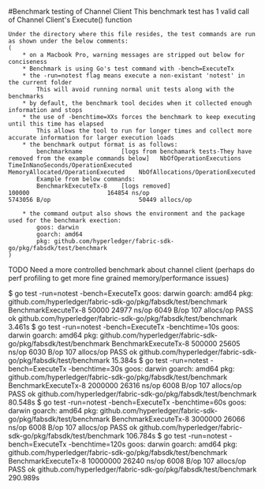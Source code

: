#Benchmark testing of Channel Client
    This benchmark test has 1 valid call of Channel Client's Execute() function
    
    Under the directory where this file resides, the test commands are run as shown under the below comments: 
	(
	    * on a Macbook Pro, warning messages are stripped out below for conciseness
	    * Benchmark is using Go's test command with -bench=ExecuteTx
	    * the -run=notest flag means execute a non-existant 'notest' in the current folder
	        This will avoid running normal unit tests along with the benchmarks
	    * by default, the benchmark tool decides when it collected enough information and stops
	    * the use of -benchtime=XXs forces the benchmark to keep executing until this time has elapsed
	        This allows the tool to run for longer times and collect more accurate information for larger execution loads
	    * the benchmark output format is as follows:
	        benchmarkname           [logs from benchamark tests-They have removed from the example commands below]   NbOfOperationExecutions     TimeInNanoSeconds/OperationExecuted   MemoryAllocated/OperationExecuted    NbOfAllocations/OperationExecuted  
	        Example from below commands:
	        BenchmarkExecuteTx-8    [logs removed]                                                                   100000                      164854 ns/op                          5743056 B/op                         50449 allocs/op 
	        
	    * the command output also shows the environment and the package used for the benchmark exection:
	        goos: darwin
            goarch: amd64
            pkg: github.com/hyperledger/fabric-sdk-go/pkg/fabsdk/test/benchmark
	)

TODO Need a more controlled benchmark about channel client (perhaps do perf profiling to get more fine grained memory/performance issues)

$ go test -run=notest -bench=ExecuteTx
goos: darwin
goarch: amd64
pkg: github.com/hyperledger/fabric-sdk-go/pkg/fabsdk/test/benchmark
BenchmarkExecuteTx-8   	   50000	     24977 ns/op	    6049 B/op	     107 allocs/op
PASS
ok  	github.com/hyperledger/fabric-sdk-go/pkg/fabsdk/test/benchmark	3.461s
$ go test -run=notest -bench=ExecuteTx -benchtime=10s
goos: darwin
goarch: amd64
pkg: github.com/hyperledger/fabric-sdk-go/pkg/fabsdk/test/benchmark
BenchmarkExecuteTx-8   	   500000	     25605 ns/op	    6030 B/op	     107 allocs/op
PASS
ok  	github.com/hyperledger/fabric-sdk-go/pkg/fabsdk/test/benchmark	15.384s
$ go test -run=notest -bench=ExecuteTx -benchtime=30s
goos: darwin
goarch: amd64
pkg: github.com/hyperledger/fabric-sdk-go/pkg/fabsdk/test/benchmark
BenchmarkExecuteTx-8   	   2000000	     26316 ns/op	    6008 B/op	     107 allocs/op
PASS
ok  	github.com/hyperledger/fabric-sdk-go/pkg/fabsdk/test/benchmark	80.548s
$ go test -run=notest -bench=ExecuteTx -benchtime=60s
goos: darwin
goarch: amd64
pkg: github.com/hyperledger/fabric-sdk-go/pkg/fabsdk/test/benchmark
BenchmarkExecuteTx-8   	   3000000	     26066 ns/op	    6008 B/op	     107 allocs/op
PASS
ok  	github.com/hyperledger/fabric-sdk-go/pkg/fabsdk/test/benchmark	106.784s
$ go test -run=notest -bench=ExecuteTx -benchtime=120s
goos: darwin
goarch: amd64
pkg: github.com/hyperledger/fabric-sdk-go/pkg/fabsdk/test/benchmark
BenchmarkExecuteTx-8   	  10000000	     26240 ns/op	    6008 B/op	     107 allocs/op
PASS
ok  	github.com/hyperledger/fabric-sdk-go/pkg/fabsdk/test/benchmark	290.989s